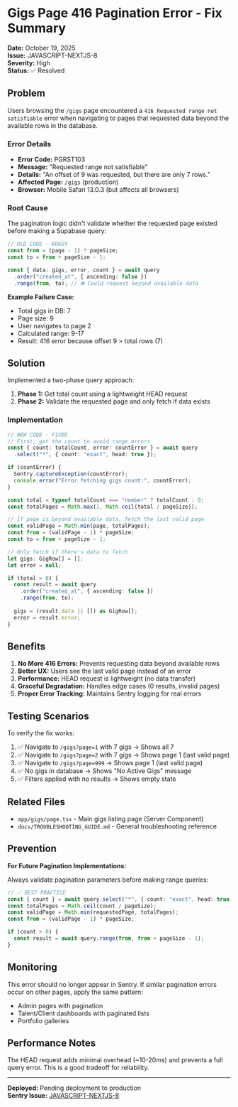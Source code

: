 # Gigs Page 416 Pagination Error - Fix Summary

**Date:** October 19, 2025  
**Issue:** JAVASCRIPT-NEXTJS-8  
**Severity:** High  
**Status:** ✅ Resolved

## Problem

Users browsing the `/gigs` page encountered a `416 Requested range not satisfiable` error when navigating to pages that requested data beyond the available rows in the database.

### Error Details
- **Error Code:** PGRST103
- **Message:** "Requested range not satisfiable"
- **Details:** "An offset of 9 was requested, but there are only 7 rows."
- **Affected Page:** `/gigs` (production)
- **Browser:** Mobile Safari 13.0.3 (but affects all browsers)

### Root Cause

The pagination logic didn't validate whether the requested page existed before making a Supabase query:

```typescript
// OLD CODE - BUGGY
const from = (page - 1) * pageSize;
const to = from + pageSize - 1;

const { data: gigs, error, count } = await query
  .order("created_at", { ascending: false })
  .range(from, to); // ❌ Could request beyond available data
```

**Example Failure Case:**
- Total gigs in DB: 7
- Page size: 9
- User navigates to page 2
- Calculated range: 9-17
- Result: 416 error because offset 9 > total rows (7)

## Solution

Implemented a two-phase query approach:

1. **Phase 1:** Get total count using a lightweight HEAD request
2. **Phase 2:** Validate the requested page and only fetch if data exists

### Implementation

```typescript
// NEW CODE - FIXED
// First, get the count to avoid range errors
const { count: totalCount, error: countError } = await query
  .select("*", { count: "exact", head: true });

if (countError) {
  Sentry.captureException(countError);
  console.error("Error fetching gigs count:", countError);
}

const total = typeof totalCount === "number" ? totalCount : 0;
const totalPages = Math.max(1, Math.ceil(total / pageSize));

// If page is beyond available data, fetch the last valid page
const validPage = Math.min(page, totalPages);
const from = (validPage - 1) * pageSize;
const to = from + pageSize - 1;

// Only fetch if there's data to fetch
let gigs: GigRow[] = [];
let error = null;

if (total > 0) {
  const result = await query
    .order("created_at", { ascending: false })
    .range(from, to);
  
  gigs = (result.data || []) as GigRow[];
  error = result.error;
}
```

## Benefits

1. **No More 416 Errors:** Prevents requesting data beyond available rows
2. **Better UX:** Users see the last valid page instead of an error
3. **Performance:** HEAD request is lightweight (no data transfer)
4. **Graceful Degradation:** Handles edge cases (0 results, invalid pages)
5. **Proper Error Tracking:** Maintains Sentry logging for real errors

## Testing Scenarios

To verify the fix works:

1. ✅ Navigate to `/gigs?page=1` with 7 gigs → Shows all 7
2. ✅ Navigate to `/gigs?page=2` with 7 gigs → Shows page 1 (last valid page)
3. ✅ Navigate to `/gigs?page=999` → Shows page 1 (last valid page)
4. ✅ No gigs in database → Shows "No Active Gigs" message
5. ✅ Filters applied with no results → Shows empty state

## Related Files

- `app/gigs/page.tsx` - Main gigs listing page (Server Component)
- `docs/TROUBLESHOOTING_GUIDE.md` - General troubleshooting reference

## Prevention

**For Future Pagination Implementations:**

Always validate pagination parameters before making range queries:

```typescript
// ✅ BEST PRACTICE
const { count } = await query.select("*", { count: "exact", head: true });
const totalPages = Math.ceil(count / pageSize);
const validPage = Math.min(requestedPage, totalPages);
const from = (validPage - 1) * pageSize;

if (count > 0) {
  const result = await query.range(from, from + pageSize - 1);
}
```

## Monitoring

This error should no longer appear in Sentry. If similar pagination errors occur on other pages, apply the same pattern:
- Admin pages with pagination
- Talent/Client dashboards with paginated lists
- Portfolio galleries

## Performance Notes

The HEAD request adds minimal overhead (~10-20ms) and prevents a full query error. This is a good tradeoff for reliability.

---

**Deployed:** Pending deployment to production  
**Sentry Issue:** [JAVASCRIPT-NEXTJS-8](https://www.thetotlagency.com/gigs)

